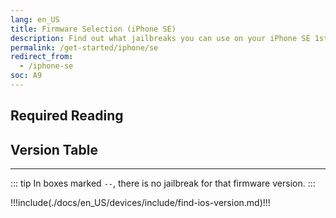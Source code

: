 ```yaml
---
lang: en_US
title: Firmware Selection (iPhone SE)
description: Find out what jailbreaks you can use on your iPhone SE 1st Generation (2016)
permalink: /get-started/iphone/se
redirect_from:
  - /iphone-se
soc: A9
---
```


## Required Reading

<readingTable minVer="9.3" maxVer="9.3.3"/>

## Version Table

<versionTable soc="A9" minVer="9.3"/>

---

::: tip
In boxes marked `--`, there is no jailbreak for that firmware version.
:::

!!!include(./docs/en_US/devices/include/find-ios-version.md)!!!